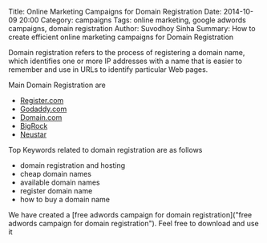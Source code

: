 Title: Online Marketing Campaigns for Domain Registration
Date: 2014-10-09 20:00
Category: campaigns
Tags: online marketing, google adwords campaigns, domain registration
Author: Suvodhoy Sinha
Summary: How to create efficient online marketing campaigns for Domain Registration

Domain registration refers to the process of registering a domain name, which identifies one or more IP addresses with a name that is easier to remember and use in URLs to identify particular Web pages.

Main Domain Registration are 

- [Register.com](http://www.register.com/ "Register.com Domain Registration")
- [Godaddy.com](http://www.godaddy.com/ "Godaddy Domain Registration")
- [Domain.com](http://www.domain.com/ "Domain.com Domain Registration")
- [BigRock](http://www.bigrock.in/ "Big Rock Domain Registration")
- [Neustar](http://www.neustar.us/ "Neustar Domain Registration")

Top Keywords related to domain registration are as follows

- domain registration and hosting
- cheap domain names
- available domain names
- register domain name
- how to buy a domain name

We have created a [free adwords campaign for domain registration]("free adwords campaign for domain registration"). Feel free to download and use it

